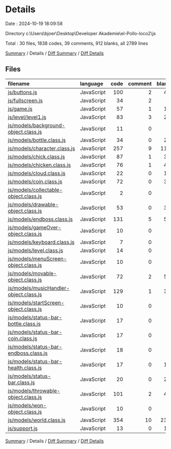 # Details

Date : 2024-10-19 18:09:58

Directory c:\\Users\\bjoer\\Desktop\\Developer Akademie\\el-Pollo-loco2\\js

Total : 30 files,  1838 codes, 39 comments, 912 blanks, all 2789 lines

[Summary](results.md) / Details / [Diff Summary](diff.md) / [Diff Details](diff-details.md)

## Files
| filename | language | code | comment | blank | total |
| :--- | :--- | ---: | ---: | ---: | ---: |
| [js/buttons.js](/js/buttons.js) | JavaScript | 100 | 2 | 40 | 142 |
| [js/fullscreen.js](/js/fullscreen.js) | JavaScript | 34 | 2 | 9 | 45 |
| [js/game.js](/js/game.js) | JavaScript | 57 | 1 | 15 | 73 |
| [js/level/level1.js](/js/level/level1.js) | JavaScript | 83 | 3 | 27 | 113 |
| [js/models/background-object.class.js](/js/models/background-object.class.js) | JavaScript | 11 | 0 | 8 | 19 |
| [js/models/bottle.class.js](/js/models/bottle.class.js) | JavaScript | 34 | 0 | 24 | 58 |
| [js/models/character.class.js](/js/models/character.class.js) | JavaScript | 257 | 9 | 113 | 379 |
| [js/models/chick.class.js](/js/models/chick.class.js) | JavaScript | 87 | 1 | 30 | 118 |
| [js/models/chicken.class.js](/js/models/chicken.class.js) | JavaScript | 76 | 1 | 45 | 122 |
| [js/models/cloud.class.js](/js/models/cloud.class.js) | JavaScript | 22 | 0 | 13 | 35 |
| [js/models/coin.class.js](/js/models/coin.class.js) | JavaScript | 72 | 0 | 37 | 109 |
| [js/models/collectable-object.class.js](/js/models/collectable-object.class.js) | JavaScript | 2 | 0 | 1 | 3 |
| [js/models/drawable-object.class.js](/js/models/drawable-object.class.js) | JavaScript | 53 | 0 | 31 | 84 |
| [js/models/endboss.class.js](/js/models/endboss.class.js) | JavaScript | 131 | 5 | 51 | 187 |
| [js/models/gameOver-object.class.js](/js/models/gameOver-object.class.js) | JavaScript | 10 | 0 | 4 | 14 |
| [js/models/keyboard.class.js](/js/models/keyboard.class.js) | JavaScript | 7 | 0 | 0 | 7 |
| [js/models/level.class.js](/js/models/level.class.js) | JavaScript | 14 | 0 | 4 | 18 |
| [js/models/menuScreen-object.class.js](/js/models/menuScreen-object.class.js) | JavaScript | 10 | 0 | 2 | 12 |
| [js/models/movable-object.class.js](/js/models/movable-object.class.js) | JavaScript | 72 | 2 | 58 | 132 |
| [js/models/musicHandler-object.class.js](/js/models/musicHandler-object.class.js) | JavaScript | 129 | 1 | 38 | 168 |
| [js/models/startScreen-object.class.js](/js/models/startScreen-object.class.js) | JavaScript | 10 | 0 | 3 | 13 |
| [js/models/status-bar-bottle.class.js](/js/models/status-bar-bottle.class.js) | JavaScript | 17 | 0 | 8 | 25 |
| [js/models/status-bar-coin.class.js](/js/models/status-bar-coin.class.js) | JavaScript | 17 | 0 | 9 | 26 |
| [js/models/status-bar-endboss.class.js](/js/models/status-bar-endboss.class.js) | JavaScript | 18 | 0 | 7 | 25 |
| [js/models/status-bar-health.class.js](/js/models/status-bar-health.class.js) | JavaScript | 17 | 0 | 14 | 31 |
| [js/models/status-bar.class.js](/js/models/status-bar.class.js) | JavaScript | 20 | 0 | 23 | 43 |
| [js/models/throwable-object.class.js](/js/models/throwable-object.class.js) | JavaScript | 101 | 2 | 43 | 146 |
| [js/models/won-object.class.js](/js/models/won-object.class.js) | JavaScript | 10 | 0 | 4 | 14 |
| [js/models/world.class.js](/js/models/world.class.js) | JavaScript | 354 | 10 | 236 | 600 |
| [js/support.js](/js/support.js) | JavaScript | 13 | 0 | 15 | 28 |

[Summary](results.md) / Details / [Diff Summary](diff.md) / [Diff Details](diff-details.md)